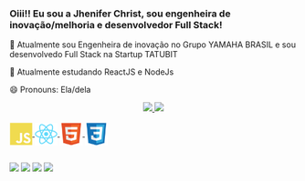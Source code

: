 ### Oiii!! Eu sou a Jhenifer Christ, sou engenheira de inovação/melhoria e desenvolvedor Full Stack!


 🔭 Atualmente sou Engenheira de inovação no Grupo YAMAHA BRASIL e sou desenvolvedo Full Stack na Startup TATUBIT
 
 🌱 Atualmente estudando ReactJS e NodeJs
 
 😄 Pronouns: Ela/dela

<div align="center">
  <a href="https://github.com/jheniferchrist">
  <img height="180em" src="https://github-readme-stats.vercel.app/api?username=jheniferchrist&show_icons=true&theme=dark&include_all_commits=true&count_private=true"/>
  <img height="180em" src="https://github-readme-stats.vercel.app/api/top-langs/?username=jheniferchrist&layout=compact&langs_count=7&theme=dark"/>
</div>
 
  <div style="display: inline_block"><br>
  <img align="center" alt="Jheni-Js" height="40" width="40" src="https://raw.githubusercontent.com/devicons/devicon/master/icons/javascript/javascript-plain.svg">
  <img align="center" alt="Jheni-React" height="40" width="40" src="https://raw.githubusercontent.com/devicons/devicon/master/icons/react/react-original.svg">
  <img align="center" alt="Jheni-HTML" height="40" width="40" src="https://raw.githubusercontent.com/devicons/devicon/master/icons/html5/html5-original.svg">
  <img align="center" alt="Jheni-CSS" height="40" width="40" src="https://raw.githubusercontent.com/devicons/devicon/master/icons/css3/css3-original.svg">
  </div>
  
  ##

  
  <div> 
  <a href="https://instagram.com/jheniferchrist" target="_blank"><img src="https://img.shields.io/badge/-Instagram-%23E4405F?style=for-the-badge&logo=instagram&logoColor=white" target="_blank"></a>
 <a href="https://discord.gg/wagxzStdcR" target="_blank"><img src="https://img.shields.io/badge/Discord-7289DA?style=for-the-badge&logo=discord&logoColor=white" target="_blank"></a> 
  <a href = "mailto:jheniferchrist.95@gmail.com"><img src="https://img.shields.io/badge/-Gmail-%23333?style=for-the-badge&logo=gmail&logoColor=white" target="_blank"></a>
  <a href="https://www.linkedin.com/in/jjheniferchrist/" target="_blank"><img src="https://img.shields.io/badge/-LinkedIn-%230077B5?style=for-the-badge&logo=linkedin&logoColor=white" target="_blank"></a> 
    </div>
  
